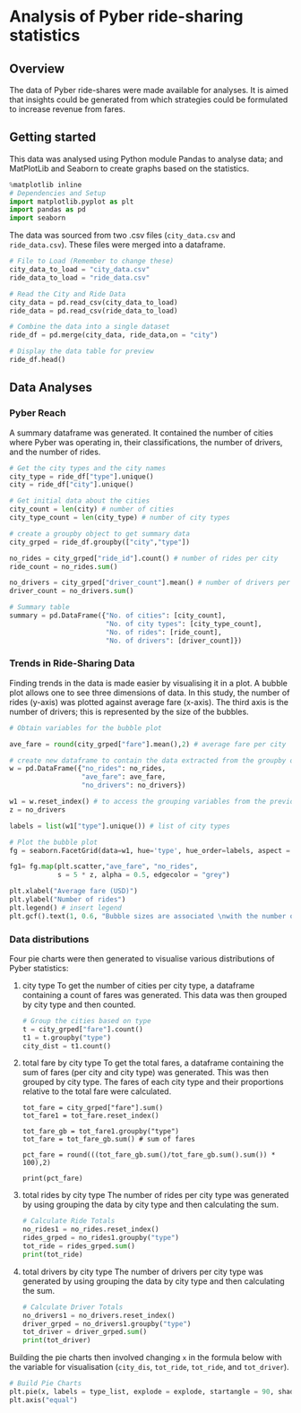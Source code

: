 # Analysis of Pyber ride-sharing statistics
## Overview
The data of Pyber ride-shares were made available for analyses. It is aimed that insights could be generated from which strategies could be formulated to increase revenue from fares.

## Getting started
This data was analysed using Python module Pandas to analyse data; and MatPlotLib and Seaborn to create graphs based on the statistics.

```python
%matplotlib inline
# Dependencies and Setup
import matplotlib.pyplot as plt
import pandas as pd
import seaborn
```

The data was sourced from two .csv files (`city_data.csv` and `ride_data.csv`). These files were merged into a dataframe.

```python
# File to Load (Remember to change these)
city_data_to_load = "city_data.csv"
ride_data_to_load = "ride_data.csv"

# Read the City and Ride Data
city_data = pd.read_csv(city_data_to_load)
ride_data = pd.read_csv(ride_data_to_load)

# Combine the data into a single dataset
ride_df = pd.merge(city_data, ride_data,on = "city")

# Display the data table for preview
ride_df.head()
```

## Data Analyses
### Pyber Reach
A summary dataframe was generated. It contained the number of cities where Pyber was operating in, their classifications, the number of drivers, and the number of rides.

```python
# Get the city types and the city names
city_type = ride_df["type"].unique()
city = ride_df["city"].unique()

# Get initial data about the cities
city_count = len(city) # number of cities
city_type_count = len(city_type) # number of city types

# create a groupby object to get summary data
city_grped = ride_df.groupby(["city","type"])

no_rides = city_grped["ride_id"].count() # number of rides per city
ride_count = no_rides.sum()

no_drivers = city_grped["driver_count"].mean() # number of drivers per city
driver_count = no_drivers.sum()

# Summary table
summary = pd.DataFrame({"No. of cities": [city_count],
                        "No. of city types": [city_type_count],
                        "No. of rides": [ride_count],
                        "No. of drivers": [driver_count]})
```

### Trends in Ride-Sharing Data
Finding trends in the data is made easier by visualising it in a plot. A bubble plot allows one to see three dimensions of data. In this study, the number of rides (y-axis) was plotted against average fare (x-axis). The third axis is the number of drivers; this is represented by the size of the bubbles.

```python
# Obtain variables for the bubble plot

ave_fare = round(city_grped["fare"].mean(),2) # average fare per city

# create new dataframe to contain the data extracted from the groupby object
w = pd.DataFrame({"no_rides": no_rides,
                  "ave_fare": ave_fare,
                  "no_drivers": no_drivers})

w1 = w.reset_index() # to access the grouping variables from the previous groupby
z = no_drivers

labels = list(w1["type"].unique()) # list of city types 

# Plot the bubble plot
fg = seaborn.FacetGrid(data=w1, hue='type', hue_order=labels, aspect = 2)

fg1= fg.map(plt.scatter,"ave_fare", "no_rides",
            s = 5 * z, alpha = 0.5, edgecolor = "grey")

plt.xlabel("Average fare (USD)")
plt.ylabel("Number of rides")
plt.legend() # insert legend
plt.gcf().text(1, 0.6, "Bubble sizes are associated \nwith the number of drivers.", fontsize=12) # annotation
```

### Data distributions
Four pie charts were then generated to visualise various distributions of Pyber statistics:

1. city type
    To get the number of cities per city type, a dataframe containing a count of fares was generated. This data was then
    grouped by city type and then counted.
    
    ```python
    # Group the cities based on type
    t = city_grped["fare"].count()
    t1 = t.groupby("type")
    city_dist = t1.count()
    ```
    
2. total fare by city type
    To get the total fares, a dataframe containing the sum of fares (per city and city type) was generated. This was then 
    grouped by city type. The fares of each city type and their proportions relative to the total fare were calculated.
    
    ```python# Calculate Type Percents
    tot_fare = city_grped["fare"].sum()
    tot_fare1 = tot_fare.reset_index()

    tot_fare_gb = tot_fare1.groupby("type")
    tot_fare = tot_fare_gb.sum() # sum of fares

    pct_fare = round(((tot_fare_gb.sum()/tot_fare_gb.sum().sum()) * 100),2)

    print(pct_fare)
    ```
    
3. total rides by city type
    The number of rides per city type was generated by using grouping the data by city type and then calculating the sum.
    
    ```python
    # Calculate Ride Totals
    no_rides1 = no_rides.reset_index()
    rides_grped = no_rides1.groupby("type")
    tot_ride = rides_grped.sum()
    print(tot_ride)
    ```
    
4. total drivers by city type
    The number of drivers per city type was generated by using grouping the data by city type and then calculating the sum.
    
    ```python
    # Calculate Driver Totals
    no_drivers1 = no_drivers.reset_index()
    driver_grped = no_drivers1.groupby("type")
    tot_driver = driver_grped.sum()
    print(tot_driver)
    ```
Building the pie charts then involved changing `x` in the formula below with the variable for visualisation (`city_dis`, `tot_ride`, `tot_ride`, and `tot_driver`).

```python
# Build Pie Charts
plt.pie(x, labels = type_list, explode = explode, startangle = 90, shadow = True, autopct = "%1.1f%%")
plt.axis("equal")
```